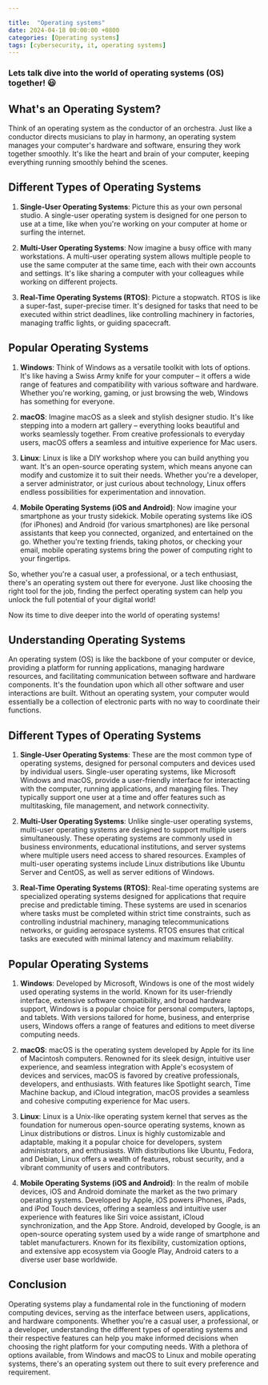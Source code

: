 ```yaml
---

title:  "Operating systems"
date: 2024-04-18 00:00:00 +0800 
categories: [Operating systems] 
tags: [cybersecurity, it, operating systems] 
---
```


### Lets talk dive into the world of operating systems (OS) together! 😃

## What's an Operating System?

Think of an operating system as the conductor of an orchestra. Just like a conductor directs musicians to play in harmony, an operating system manages your computer's hardware and software, ensuring they work together smoothly. It's like the heart and brain of your computer, keeping everything running smoothly behind the scenes.

## Different Types of Operating Systems

1. **Single-User Operating Systems**: Picture this as your own personal studio. A single-user operating system is designed for one person to use at a time, like when you're working on your computer at home or surfing the internet.

2. **Multi-User Operating Systems**: Now imagine a busy office with many workstations. A multi-user operating system allows multiple people to use the same computer at the same time, each with their own accounts and settings. It's like sharing a computer with your colleagues while working on different projects.

3. **Real-Time Operating Systems (RTOS)**: Picture a stopwatch. RTOS is like a super-fast, super-precise timer. It's designed for tasks that need to be executed within strict deadlines, like controlling machinery in factories, managing traffic lights, or guiding spacecraft.

## Popular Operating Systems

1. **Windows**: Think of Windows as a versatile toolkit with lots of options. It's like having a Swiss Army knife for your computer – it offers a wide range of features and compatibility with various software and hardware. Whether you're working, gaming, or just browsing the web, Windows has something for everyone.

2. **macOS**: Imagine macOS as a sleek and stylish designer studio. It's like stepping into a modern art gallery – everything looks beautiful and works seamlessly together. From creative professionals to everyday users, macOS offers a seamless and intuitive experience for Mac users.

3. **Linux**: Linux is like a DIY workshop where you can build anything you want. It's an open-source operating system, which means anyone can modify and customize it to suit their needs. Whether you're a developer, a server administrator, or just curious about technology, Linux offers endless possibilities for experimentation and innovation.

4. **Mobile Operating Systems (iOS and Android)**: Now imagine your smartphone as your trusty sidekick. Mobile operating systems like iOS (for iPhones) and Android (for various smartphones) are like personal assistants that keep you connected, organized, and entertained on the go. Whether you're texting friends, taking photos, or checking your email, mobile operating systems bring the power of computing right to your fingertips.

So, whether you're a casual user, a professional, or a tech enthusiast, there's an operating system out there for everyone. Just like choosing the right tool for the job, finding the perfect operating system can help you unlock the full potential of your digital world!

Now its time to dive deeper into the world of operating systems!

## Understanding Operating Systems

An operating system (OS) is like the backbone of your computer or device, providing a platform for running applications, managing hardware resources, and facilitating communication between software and hardware components. It's the foundation upon which all other software and user interactions are built. Without an operating system, your computer would essentially be a collection of electronic parts with no way to coordinate their functions.

## Different Types of Operating Systems

1. **Single-User Operating Systems**: These are the most common type of operating systems, designed for personal computers and devices used by individual users. Single-user operating systems, like Microsoft Windows and macOS, provide a user-friendly interface for interacting with the computer, running applications, and managing files. They typically support one user at a time and offer features such as multitasking, file management, and network connectivity.

2. **Multi-User Operating Systems**: Unlike single-user operating systems, multi-user operating systems are designed to support multiple users simultaneously. These operating systems are commonly used in business environments, educational institutions, and server systems where multiple users need access to shared resources. Examples of multi-user operating systems include Linux distributions like Ubuntu Server and CentOS, as well as server editions of Windows.

3. **Real-Time Operating Systems (RTOS)**: Real-time operating systems are specialized operating systems designed for applications that require precise and predictable timing. These systems are used in scenarios where tasks must be completed within strict time constraints, such as controlling industrial machinery, managing telecommunications networks, or guiding aerospace systems. RTOS ensures that critical tasks are executed with minimal latency and maximum reliability.

## Popular Operating Systems

1. **Windows**: Developed by Microsoft, Windows is one of the most widely used operating systems in the world. Known for its user-friendly interface, extensive software compatibility, and broad hardware support, Windows is a popular choice for personal computers, laptops, and tablets. With versions tailored for home, business, and enterprise users, Windows offers a range of features and editions to meet diverse computing needs.

2. **macOS**: macOS is the operating system developed by Apple for its line of Macintosh computers. Renowned for its sleek design, intuitive user experience, and seamless integration with Apple's ecosystem of devices and services, macOS is favored by creative professionals, developers, and enthusiasts. With features like Spotlight search, Time Machine backup, and iCloud integration, macOS provides a seamless and cohesive computing experience for Mac users.

3. **Linux**: Linux is a Unix-like operating system kernel that serves as the foundation for numerous open-source operating systems, known as Linux distributions or distros. Linux is highly customizable and adaptable, making it a popular choice for developers, system administrators, and enthusiasts. With distributions like Ubuntu, Fedora, and Debian, Linux offers a wealth of features, robust security, and a vibrant community of users and contributors.

4. **Mobile Operating Systems (iOS and Android)**: In the realm of mobile devices, iOS and Android dominate the market as the two primary operating systems. Developed by Apple, iOS powers iPhones, iPads, and iPod Touch devices, offering a seamless and intuitive user experience with features like Siri voice assistant, iCloud synchronization, and the App Store. Android, developed by Google, is an open-source operating system used by a wide range of smartphone and tablet manufacturers. Known for its flexibility, customization options, and extensive app ecosystem via Google Play, Android caters to a diverse user base worldwide.

## Conclusion

Operating systems play a fundamental role in the functioning of modern computing devices, serving as the interface between users, applications, and hardware components. Whether you're a casual user, a professional, or a developer, understanding the different types of operating systems and their respective features can help you make informed decisions when choosing the right platform for your computing needs. With a plethora of options available, from Windows and macOS to Linux and mobile operating systems, there's an operating system out there to suit every preference and requirement.
